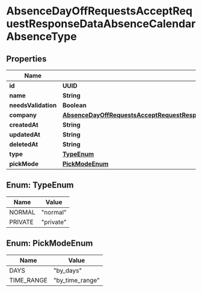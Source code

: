 

# AbsenceDayOffRequestsAcceptRequestResponseDataAbsenceCalendarAbsenceType


## Properties

| Name | Type | Description | Notes |
|------------ | ------------- | ------------- | -------------|
|**id** | **UUID** |  |  [optional] |
|**name** | **String** |  |  [optional] |
|**needsValidation** | **Boolean** |  |  [optional] |
|**company** | [**AbsenceDayOffRequestsAcceptRequestResponseDataAbsenceCalendarAbsenceTypeCompany**](AbsenceDayOffRequestsAcceptRequestResponseDataAbsenceCalendarAbsenceTypeCompany.md) |  |  [optional] |
|**createdAt** | **String** |  |  [optional] |
|**updatedAt** | **String** |  |  [optional] |
|**deletedAt** | **String** |  |  [optional] |
|**type** | [**TypeEnum**](#TypeEnum) |  |  [optional] |
|**pickMode** | [**PickModeEnum**](#PickModeEnum) |  |  [optional] |



## Enum: TypeEnum

| Name | Value |
|---- | -----|
| NORMAL | &quot;normal&quot; |
| PRIVATE | &quot;private&quot; |



## Enum: PickModeEnum

| Name | Value |
|---- | -----|
| DAYS | &quot;by_days&quot; |
| TIME_RANGE | &quot;by_time_range&quot; |



